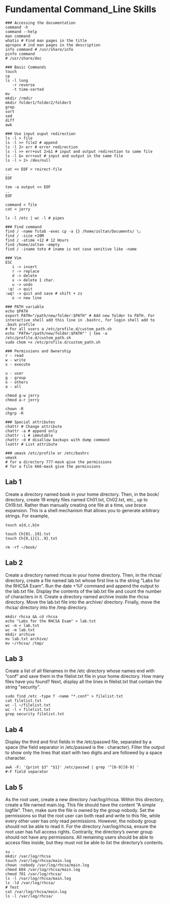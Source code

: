 # Fundamental Command_Line Skills

```Shell
### Accessing the documentation
command -h
command --help
man command
whatis # Find man pages in the title
apropos # ind man pages in the description
info command # /usr/share/info
pinfo command
# /usr/share/doc

### Basic Commands
touch
cp
ls -l long
   -r reverse
   -t time-sorted
mv
mkdir /rmdir
mkdir folder1/folder2/folder3
grep
sort
sed
diff
awk

### Use input ouput redirection
ls -l > file
ls -l >> file2 # append
ls -l 2> err # error redirection
ls -l >> err+out 2>&1 # input and output redirection to same file
ls -l &> err+out # input and output in the same file
ls -l > 2> /dev/null

cat << EOF > reirect-file
..
EOF

tee -a output << EOF
..
EOF

command < file
cat < jerry

ls -l /etc | wc -l # pipes

### Find command
find / -name fstab -exec cp -a {} /home/zoltan/Documents/ \;
find / -size +20M
find / -atime +12 # 12 Hours
find /home/zoltan -empty
find / -iname toto # iname is not case senitive like -name

### Vim
ESC
   i -> insert
   r -> replace
   d -> delete
   x -> delete 1 char.
   u -> undo
 :q! -> quit
:wq! -> quit and save # shift + zz
   o -> new line

### PATH variable
echo $PATH
export PATH="/path/new/folder:$PATH" # Add new folder to PATH. For interactive shell add this line in .bashrc, for login shell add to .bash profile
# For all users a /etc/profile.d/custom_path.sh
echo 'PATH="/path/new/folder:$PATH"' | tee -a /etc/profile.d/custom_path.sh
sudo chom +x /etc/profile.d/custom_path.sh

### Permissions and Ownership
r - read
w - write
x - execute

u - user
g - group
o - others
a - all

chmod g-w jerry
chmod a-r jerry

chown -R
chgrp -R

### Special attributes 
chattr # Change attribute
chattr -a # append only
chattr -i # immutable
chattr -d # disallow backups with dump command
lsattr # List attribute

### umask /etc/profile or /etc/bashrc
umask
# for a directory 777-mask give the permissions
# for a file 666-mask give the permissions

```

## Lab 1

Create a directory named book in your home directory. Then, in the book/ directory, create 19 empty files named Ch01.txt, Ch02.txt, etc., up to Ch19.txt.
Rather than manually creating one file at a time, use brace expansion. This is a shell mechanism that allows you to generate arbitrary strings. For example,

```Shell
touch a{d,c,b}e

touch Ch{01..19}.txt
touch Ch{0,1}{1..9}.txt

rm -rf ~/book/
```

## Lab 2

Create a directory named rhcsa in your home directory. Then, in the rhcsa/ directory, create a file named lab.txt whose first line is the string "Labs for the RHCSA Exam".
Run the date +%F command and append the output to the lab.txt file.
Display the contents of the lab.txt file and count the number of characters in it.
Create a directory named archive inside the rhcsa directory.
Move the lab.txt file into the archive/ directory.
Finally, move the rhcsa/ directory into the /tmp directory.

```Shell
mkdir rhcsa && cd rhcsa
echo "Labs for the RHCSA Exam" > lab.txt
wc -m < lab.txt
wc -m lab.txt
mkdir archive
mv lab.txt archive/
mv ~/rhcsa/ /tmp/
```

## Lab 3

Create a list of all filenames in the /etc directory whose names end with “conf” and save them in the filelist.txt file in your home directory.
How many files have you found?
Next, display all the lines in filelist.txt that contain the string "security".

```Shell
sudo find /etc -type f -name "*.conf" > filelist.txt
cat filelist.txt
wc -l ~/filelist.txt
wc -l < filelist.txt
grep security filelist.txt
```

## Lab 4

Display the third and first fields in the /etc/passwd file, separated by a space (the field separator in /etc/passwd is the : character). Filter the output to show only the lines that start with two digits and are followed by a space character.

```Shell
awk -F: '{print $3" "$1}' /etc/passwd | grep '^[0-9][0-9] '
#-F field separator
```

## Lab 5

As the root user, create a new directory /var/log/rhcsa. Within this directory, create a file named main.log. This file should have the content “A simple logfile”.
Then, make sure the file is owned by the group nobody. Set the permissions so that the root user can both read and write to this file, while every other user has only read permissions. However, the nobody group should not be able to read it.
For the directory /var/log/rhcsa, ensure the root user has full access rights. Contrarily, the directory’s owner group should not have any permissions. All remaining users should be able to access files inside, but they must not be able to list the directory’s contents.

```Shell
su -
mkdir /var/log/rhcsa
touch /var/log/rhcsa/main.log
chown :nobody /var/log/rhcsa/main.log
chmod 604 /var/log/rhcsa/main.log
chmod 701 /var/log/rhcsa/
ls -l /var/log/rhcsa/main.log
ls -ld /var/log/rhcsa/
# Test
cat /var/log/rhcsa/main.log
ls -l /var/log/rhcsa/
```
